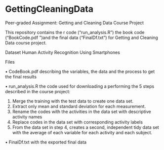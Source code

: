 # GettingCleaningData
Peer-graded Assignment: Getting and Cleaning Data Course Project

This repository contains the r code (“run_analysis.R”) the book code (“BookCode.pdf ”)and the final data (“FinalDf.txt”) for Getting and Cleaning Data course project. 

Dataset Human Activity Recognition Using Smartphones

Files

•	CodeBook.pdf describing the variables, the data and the process to get the final results 

•	run_analysis.R the code used for downloading a performing the 5 steps described in the course project: 

1.	Merge the training with the test data to create one data set.
2.	Extract only mean and standard deviation for each measurement.
3.	Rename the codes with the activities in the data set with descriptive activity names 
4.	Replace codes in the data set with corresponding activity labels
5.	From the data set in step 4, creates a second, independent tidy data set with the average of each variable for each activity and each subject.

•	FinalDf.txt with the exported final data
